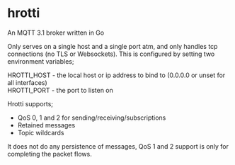 hrotti
======

An MQTT 3.1 broker written in Go

Only serves on a single host and a single port atm, and only handles tcp connections (no TLS or Websockets).
This is configured by setting two environment variables;

HROTTI_HOST - the local host or ip address to bind to (0.0.0.0 or unset for all interfaces)  
HROTTI_PORT - the port to listen on

Hrotti supports;
* QoS 0, 1 and 2 for sending/receiving/subscriptions
* Retained messages
* Topic wildcards

It does not do any persistence of messages, QoS 1 and 2 support is only for completing the packet flows.